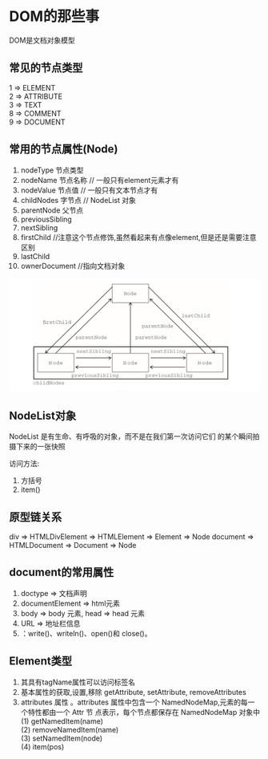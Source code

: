 # DOM的那些事
DOM是文档对象模型

## 常见的节点类型
1 => ELEMENT  
2 => ATTRIBUTE  
3 => TEXT   
8 => COMMENT  
9 => DOCUMENT 

## 常用的节点属性(Node)
1. nodeType     节点类型
2. nodeName     节点名称    // 一般只有element元素才有
3. nodeValue    节点值      // 一般只有文本节点才有 
4. childNodes   字节点      // NodeList 对象
5. parentNode   父节点
6. previousSibling 
7. nextSibling 
8. firstChild   //注意这个节点修饰,虽然看起来有点像element,但是还是需要注意区别
9. lastChild 
10. ownerDocument         //指向文档对象

<img src="./../IMAGES/node节点关系图.png">

## NodeList对象
NodeList 是有生命、有呼吸的对象，而不是在我们第一次访问它们 的某个瞬间拍摄下来的一张快照

访问方法:
1. 方括号
2. item()


## 原型链关系
div => HTMLDivElement => HTMLElement => Element => Node
document => HTMLDocument => Document => Node

## document的常用属性
1. doctype  => 文档声明
2. documentElement => html元素
3. body => body 元素, head => head 元素
4. URL => 地址栏信息
5. ：write()、writeln()、open()和 close()。

## Element类型
1. 其具有tagName属性可以访问标签名
2. 基本属性的获取,设置,移除 getAttribute, setAttribute, removeAttributes
3. attributes 属性 。attributes 属性中包含一个 NamedNodeMap,元素的每一个特性都由一个 Attr 节 点表示，每个节点都保存在 NamedNodeMap 对象中   
(1) getNamedItem(name)  
(2) removeNamedItem(name)   
(3) setNamedItem(node)  
(4) item(pos)
